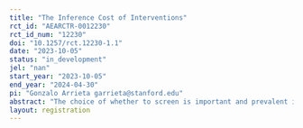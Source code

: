 ```yaml
---
title: "The Inference Cost of Interventions"
rct_id: "AEARCTR-0012230"
rct_id_num: "12230"
doi: "10.1257/rct.12230-1.1"
date: "2023-10-05"
status: "in_development"
jel: "nan"
start_year: "2023-10-05"
end_year: "2024-04-30"
pi: "Gonzalo Arrieta garrieta@stanford.edu"
abstract: "The choice of whether to screen is important and prevalent in many situations, such as hiring workers or purchasing insurance. It is also implicit in many policy choices. If a policy encourages uniform behavior, different types of people behave similarly, making it impossible to infer the person's type from their behavior. Choosing whether to screen can be difficult because it requires trading off immediate costs with delayed benefits. We propose that individuals may screen too little because they fail to consider the effects of inference. To test this hypothesis, we conduct an online experiment that simulates a hiring scenario with an initial trial task. Participants make two decisions: selecting a trial task and then choosing which candidate to hire. We hypothesize that the majority of participants will opt for the suboptimal task that does not reveal the candidates' quality. This will lead to suboptimal hires and lower payoffs because these participants will not know which candidate is better. We further hypothesize that this mistake is driven largely by the failure to anticipate inference and test this using a treatment that provides inference automatically. Lastly, we test whether planning ahead reduces the mistake and whether participants value it enough. This result would show that planning is a useful intervention, but people may not take it up themselves."
layout: registration
---
```


